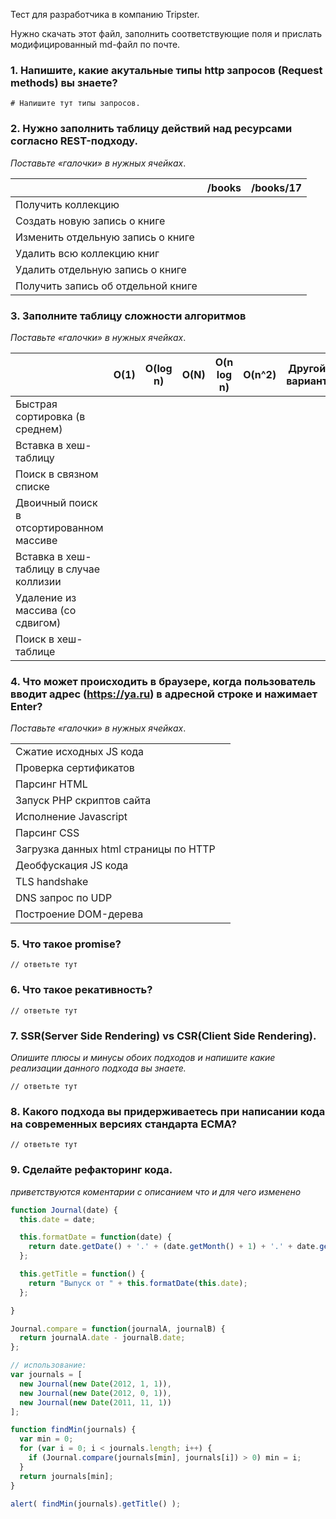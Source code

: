 Тест для разработчика в компанию Tripster.

Нужно скачать этот файл, заполнить соответствующие поля и прислать модифицированный md-файл по почте.


### 1. Напишите, какие акутальные типы http запросов (Request methods) вы знаете?

~~~
# Напишите тут типы запросов.

~~~


### 2. Нужно заполнить таблицу действий над ресурсами согласно REST-подходу.

*Поставьте «галочки» в нужных ячейках*.

|                                    | /books | /books/17 |
| ---------------------------------- | ------ | --------- |
| Получить коллекцию                 |        |           |
| Создать новую запись о книге       |        |           |
| Изменить отдельную запись о книге  |        |           |
| Удалить всю коллекцию книг         |        |           |
| Удалить отдельную запись о книге   |        |           |
| Получить запись об отдельной книге |        |           |


### 3. Заполните таблицу сложности алгоритмов

*Поставьте «галочки» в нужных ячейках*.

|                                                    | O(1) | O(log n) | O(N) | O(n log n) | O(n^2) | Другой вариант |
| -------------------------------------------------- | ---- | -------- | ---- | ---------- | ------ | -------------- |
| Быстрая сортировка (в среднем)                     |      |          |      |            |        |                |
| Вставка в хеш-таблицу                              |      |          |      |            |        |                |
| Поиск в связном списке                             |      |          |      |            |        |                |
| Двоичный поиск в отсортированном массиве           |      |          |      |            |        |                |
| Вставка в хеш-таблицу в случае коллизии            |      |          |      |            |        |                |
| Удаление из массива (со сдвигом)                   |      |          |      |            |        |                |
| Поиск в хеш-таблице                                |      |          |      |            |        |                |


### 4. Что может происходить в браузере, когда пользователь вводит адрес (https://ya.ru) в адресной строке и нажимает Enter?


*Поставьте «галочки» в нужных ячейках*.

|                                       |      |
| ------------------------------------- | ---- |
| Сжатие исходных JS кода               |      |
| Проверка сертификатов                 |      |
| Парсинг HTML                          |      |
| Запуск PHP скриптов сайта             |      |
| Исполнение Javascript                 |      |
| Парсинг CSS                           |      |
| Загрузка данных html страницы по HTTP |      |
| Деобфускация JS кода                  |      |
| TLS handshake                         |      |
| DNS запрос по UDP                     |      |
| Построение DOM-дерева                 |      |


### 5. Что такое promise?
~~~
// ответьте тут

~~~

### 6. Что такое рекативность?
~~~
// ответьте тут

~~~

### 7. SSR(Server Side Rendering) vs CSR(Client Side Rendering).
*Опишите плюсы и минусы обоих подходов и напишите какие реализации данного подхода вы знаете.*
~~~
// ответьте тут

~~~

### 8. Какого подхода вы придерживаетесь при написании кода на современных версиях стандарта ECMA?
~~~
// ответьте тут

~~~

### 9. Сделайте рефакторинг кода.
*приветствуются коментарии с описанием что и для чего изменено*

~~~javascript
function Journal(date) {
  this.date = date;

  this.formatDate = function(date) {
    return date.getDate() + '.' + (date.getMonth() + 1) + '.' + date.getFullYear();
  };

  this.getTitle = function() {
    return "Выпуск от " + this.formatDate(this.date);
  };

}

Journal.compare = function(journalA, journalB) {
  return journalA.date - journalB.date;
};

// использование:
var journals = [
  new Journal(new Date(2012, 1, 1)),
  new Journal(new Date(2012, 0, 1)),
  new Journal(new Date(2011, 11, 1))
];

function findMin(journals) {
  var min = 0;
  for (var i = 0; i < journals.length; i++) {
    if (Journal.compare(journals[min], journals[i]) > 0) min = i;
  }
  return journals[min];
}

alert( findMin(journals).getTitle() );
~~~
